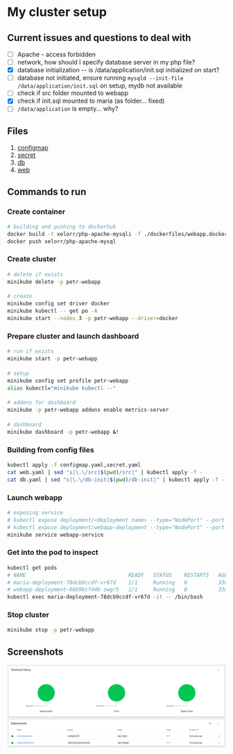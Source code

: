 # My cluster setup

## Current issues and questions to deal with

- [ ] Apache - access forbidden
- [ ] network, how should I specify database server in my php file?
- [x] database initialization -- is /data/application/init.sql initialized on start?
- [ ] database not initiated, ensure running `mysqld --init-file /data/application/init.sql` on setup, mydb not available
- [ ] check if src folder mounted to webapp
- [x] check if init.sql mounted to maria (as folder... fixed)
- [ ] `/data/application` is empty... why?

## Files

1. [configmap](./configmap.yaml)
2. [secret](./secret.yaml)
3. [db](./db.yaml)
4. [web](./web.yaml)

## Commands to run

### Create container

```bash
# building and pushing to dockerhub
docker build -t xelorr/php-apache-mysqli -f ./dockerfiles/webapp.docker .
docker push xelorr/php-apache-mysql
```

### Create cluster

```bash
# delete if exists
minikube delete -p petr-webapp

# create
minikube config set driver docker
minikube kubectl -- get po -A
minikube start --nodes 3 -p petr-webapp --driver=docker
```

### Prepare cluster and launch dashboard

```bash
# run if exists
minikube start -p petr-webapp

# setup 
minikube config set profile petr-webapp
alias kubectl="minikube kubectl --"

# addons for dashboard
minikube -p petr-webapp addons enable metrics-server

# dashboard
minikube dashboard -p petr-webapp &!
```

### Building from config files

```bash
kubectl apply -f configmap.yaml,secret.yaml
cat web.yaml | sed "s|\.\/src|$(pwd)/src|" | kubectl apply -f -
cat db.yaml | sed "s|\.\/db-init|$(pwd)/db-init|" | kubectl apply -f -
```

### Launch webapp

```bash
# exposing service
# kubectl expose deployment/<deployment name> --type="NodePort" --port 8080 --cluster <cluster name>
# kubectl expose deployment/webapp-deployment --type="NodePort" --port 8880 --cluster petr-webapp
minikube service webapp-service
```

### Get into the pod to inspect

```bash
kubectl get pods
# NAME                                 READY   STATUS    RESTARTS   AGE
# maria-deployment-78dcb9ccdf-vr67d    1/1     Running   0          33m
# webapp-deployment-66b9bcf44b-swgr5   1/1     Running   0          33m
kubectl exec maria-deployment-78dcb9ccdf-vr67d -it -- /bin/bash
```

### Stop cluster

```bash
minikube stop -p petr-webapp
```

## Screenshots

![](./dashboard.png)
